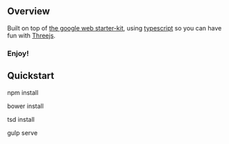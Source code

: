 
## Overview

Built on top of [the google web starter-kit](https://developers.google.com/web/starter-kit), using [typescript](http://www.typescriptlang.org/) so you can have fun with [Threejs](http://threejs.org).

### Enjoy!

## Quickstart

npm install

bower install

tsd install

gulp serve